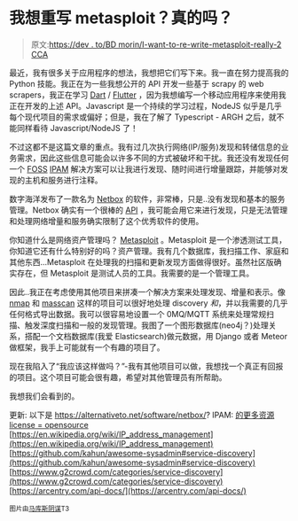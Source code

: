 # 我想重写 metasploit？真的吗？

> 原文:[https://dev . to/BD morin/I-want-to-re-write-metasploit-really-2 CCA](https://dev.to/bdmorin/i-want-to-re-write-metasploit-really-2cca)

最近，我有很多关于应用程序的想法，我想把它们写下来。我一直在努力提高我的 Python 技能。我正在为一些我想公开的 API 开发一些基于 scrapy 的 web scrapers，我正在学习 [Dart](https://www.dartlang.org/) / [Flutter](https://flutter.io/) ，因为我想编写一个移动应用程序来使用我正在开发的上述 API。Javascript 是一个持续的学习过程，NodeJS 似乎是几乎每个现代项目的需求或偏好；但是，我在了解了 Typescript - ARGH 之后，就不能同样看待 Javascript/NodeJS 了！

不过这都不是这篇文章的重点。我有过几次执行网络(IP/服务)发现和转储信息的业务需求，因此这些信息可能会以许多不同的方式被破坏和干扰。我还没有发现任何一个 [FOSS](https://en.wikipedia.org/wiki/Free_and_open-source_software) [IPAM](https://en.wikipedia.org/wiki/IP_address_management) 解决方案可以让我进行发现、随时间进行增量跟踪，并能够对发现的主机和服务进行注释。

数字海洋发布了一款名为 [Netbox](https://github.com/digitalocean/netbox) 的软件，非常棒，只是..没有发现和基本的服务管理。Netbox 确实有一个很棒的 [API](https://netbox.readthedocs.io/en/latest/api/overview/) ，我可能会用它来进行发现，只是无法管理和处理网络增量和服务确实限制了这个优秀软件的使用。

你知道什么是网络资产管理吗？ [Metasploit](https://www.metasploit.com/) 。Metasploit 是一个渗透测试工具，你知道它还有什么特别好的吗？资产管理。我有几个数据库，我扫描工作、家庭和其他东西...Metasploit 在处理我的扫描和更新发现方面做得很好。虽然社区版确实存在，但 Metasploit 是测试人员的工具。我需要的是一个管理工具。

因此..我正在考虑使用其他项目来拼凑一个解决方案来处理发现、增量和表示。像 [nmap](https://nmap.org/) 和 [masscan](https://github.com/robertdavidgraham/masscan) 这样的项目可以很好地处理 discovery *和*，并以我需要的几乎任何格式导出数据。我可以很容易地设置一个 0MQ/MQTT 系统来处理常规扫描、触发深度扫描和一般的发现管理。我图了一个图形数据库(neo4j？)处理关系，搭配一个文档数据库(我爱 Elasticsearch)做元数据，用 Django 或者 Meteor 做框架，我手上可能就有一个有趣的项目了。

现在我陷入了“我应该这样做吗？”-我有其他项目可以做，我想找一个真正有回报的项目。这个项目可能会很有趣，希望对其他管理员有所帮助。

我想我们会看到的。

更新:
以下是 https://alternativeto.net/software/netbox/? IPAM:
[的更多资源 license = opensource](https://alternativeto.net/software/netbox/?license=opensource)
[https://en.wikipedia.org/wiki/IP_address_management](https://en.wikipedia.org/wiki/IP_address_management)
[https://github.com/kahun/awesome-sysadmin#service-discovery](https://github.com/kahun/awesome-sysadmin#service-discovery)
[https://www.g2crowd.com/categories/service-discovery](https://www.g2crowd.com/categories/service-discovery)
[https://arcentry.com/api-docs/](https://arcentry.com/api-docs/)

<sub>图片由[马库斯阴谋](https://unsplash.com/photos/FXFz-sW0uwo)T3</sub>